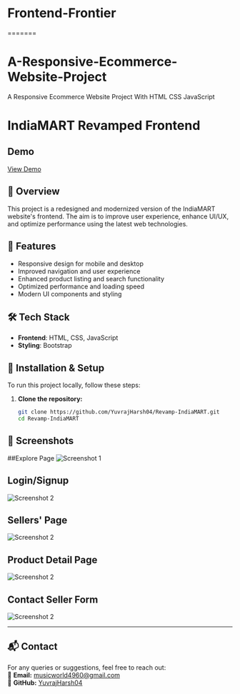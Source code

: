 # Frontend-Frontier
=======
# A-Responsive-Ecommerce-Website-Project
A Responsive Ecommerce Website Project With HTML CSS JavaScript
# IndiaMART Revamped Frontend  

## Demo
[View Demo](https://frontend-frontier.vercel.app/shop.html)

## 📌 Overview  
This project is a redesigned and modernized version of the IndiaMART website's frontend. The aim is to improve user experience, enhance UI/UX, and optimize performance using the latest web technologies.  

## 🚀 Features  
- Responsive design for mobile and desktop  
- Improved navigation and user experience  
- Enhanced product listing and search functionality  
- Optimized performance and loading speed  
- Modern UI components and styling  

## 🛠️ Tech Stack  
- **Frontend**: HTML, CSS, JavaScript   
- **Styling**: Bootstrap 

## 📂 Installation & Setup  
To run this project locally, follow these steps:  

1. **Clone the repository:**  
   ```bash
   git clone https://github.com/YuvrajHarsh04/Revamp-IndiaMART.git
   cd Revamp-IndiaMART

## 📸 Screenshots  
##Explore Page
![Screenshot 1](assets/img/SC1.png)

## Login/Signup

![Screenshot 2](assets/img/SC2.png) 

## Sellers' Page

![Screenshot 2](assets/img/SC3.png) 

## Product Detail Page

![Screenshot 2](assets/img/SC4.png) 

## Contact Seller Form

![Screenshot 2](assets/img/SC5.png) 

---

## 📬 Contact  

For any queries or suggestions, feel free to reach out:  
📧 **Email:** [musicworld4960@gmail.com](mailto:musicworld4960@gmail.com)  
🔗 **GitHub:** [YuvrajHarsh04](https://github.com/YuvrajHarsh04)  


